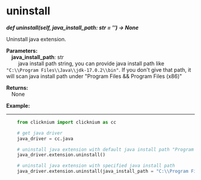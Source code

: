 # uninstall

***def uninstall(self, java_install_path: str = '') -> None*** 

Uninstall java extension.

**Parameters:**  
    &emsp;**java_install_path**: str  
        &emsp;&emsp; java install path string, you can provide java install path like `"C:\\Program Files\\Java\\jdk-17.0.2\\bin"`. If you don't give that path, it will scan java install path under "Program Files && Program Files (x86)"

**Returns:**  
    &emsp;None

**Example:**
***
```python
    from clicknium import clicknium as cc

    # get java driver
    java_driver = cc.java

    # uninstall java extension with default java install path "Program Files && Program Files (x86)"
    java_driver.extension.uninstall()

    # uninstall java extension with specified java install path
    java_driver.extension.uninstall(java_install_path = "C:\\Program Files\\Java\\jdk-17.0.2\\bin")

```